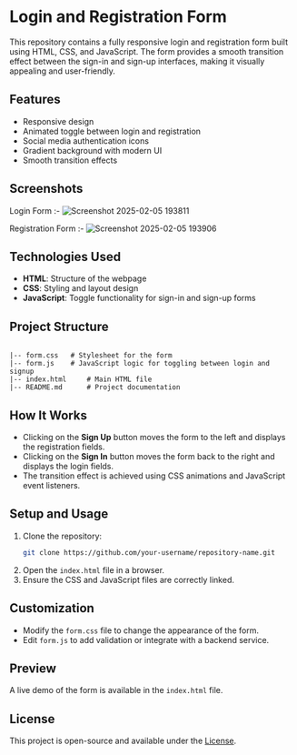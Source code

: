 # Login and Registration Form

This repository contains a fully responsive login and registration form built using HTML, CSS, and JavaScript. The form provides a smooth transition effect between the sign-in and sign-up interfaces, making it visually appealing and user-friendly.

## Features

- Responsive design
- Animated toggle between login and registration
- Social media authentication icons
- Gradient background with modern UI
- Smooth transition effects

## Screenshots

Login Form :- 
![Screenshot 2025-02-05 193811](https://github.com/user-attachments/assets/db3a0272-9f15-4e8e-92ab-d9e1f1f98138)


Registration Form :- 
![Screenshot 2025-02-05 193906](https://github.com/user-attachments/assets/8cf4431d-d630-4a8d-8ca4-9cab931f4f31)


## Technologies Used
- **HTML**: Structure of the webpage
- **CSS**: Styling and layout design
- **JavaScript**: Toggle functionality for sign-in and sign-up forms

## Project Structure
```

|-- form.css   # Stylesheet for the form
|-- form.js    # JavaScript logic for toggling between login and signup
|-- index.html     # Main HTML file
|-- README.md      # Project documentation
```

## How It Works
- Clicking on the **Sign Up** button moves the form to the left and displays the registration fields.
- Clicking on the **Sign In** button moves the form back to the right and displays the login fields.
- The transition effect is achieved using CSS animations and JavaScript event listeners.

## Setup and Usage
1. Clone the repository:
   ```sh
   git clone https://github.com/your-username/repository-name.git
   ```
2. Open the `index.html` file in a browser.
3. Ensure the CSS and JavaScript files are correctly linked.

## Customization
- Modify the `form.css` file to change the appearance of the form.
- Edit `form.js` to add validation or integrate with a backend service.

## Preview
A live demo of the form is available in the `index.html` file.

## License
This project is open-source and available under the [License](LICENSE).

